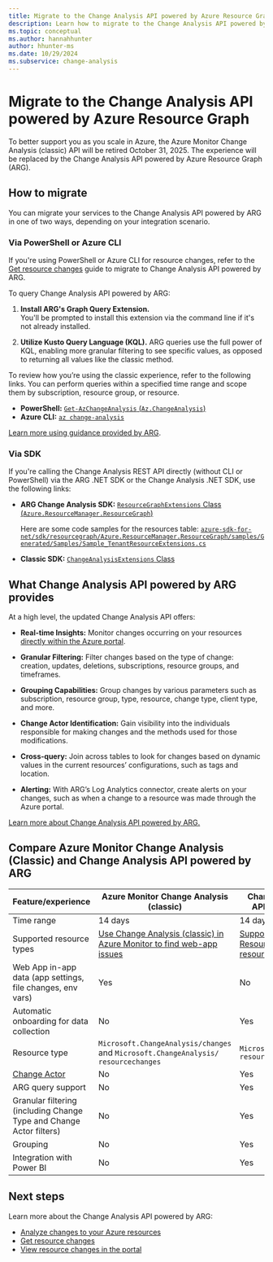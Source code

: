 ```yaml
---
title: Migrate to the Change Analysis API powered by Azure Resource Graph
description: Learn how to migrate to the Change Analysis API powered by Azure Resource Graph and what it has to offer.
ms.topic: conceptual
ms.author: hannahhunter
author: hhunter-ms
ms.date: 10/29/2024
ms.subservice: change-analysis
---
```


# Migrate to the Change Analysis API powered by Azure Resource Graph

To better support you as you scale in Azure, the Azure Monitor Change Analysis (classic) API will be retired October 31, 2025. The experience will be replaced by the Change Analysis API powered by Azure Resource Graph (ARG).

## How to migrate

You can migrate your services to the Change Analysis API powered by ARG in one of two ways, depending on your integration scenario.

### Via PowerShell or Azure CLI

If you're using PowerShell or Azure CLI for resource changes, refer to the [Get resource changes](/azure/governance/resource-graph/changes/get-resource-changes) guide to migrate to Change Analysis API powered by ARG. 

To query Change Analysis API powered by ARG:

1.	**Install ARG's Graph Query Extension.**  
    You'll be prompted to install this extension via the command line if it's not already installed.

1.	**Utilize Kusto Query Language (KQL).** 
    ARG queries use the full power of KQL, enabling more granular filtering to see specific values, as opposed to returning all values like the classic method.

To review how you’re using the classic experience, refer to the following links. You can perform queries within a specified time range and scope them by subscription, resource group, or resource.

- **PowerShell:** [`Get-AzChangeAnalysis` (`Az.ChangeAnalysis`)](/powershell/module/az.changeanalysis/get-azchangeanalysis) 
- **Azure CLI:** [`az change-analysis`](/cli/azure/change-analysis)

[Learn more using guidance provided by ARG](/azure/governance/resource-graph/changes/get-resource-changes).

### Via SDK

If you're calling the Change Analysis REST API directly (without CLI or PowerShell) via the ARG .NET SDK or the Change Analysis .NET SDK, use the following links: 

- **ARG Change Analysis SDK:** [`ResourceGraphExtensions` Class (`Azure.ResourceManager.ResourceGraph`)](/dotnet/api/azure.resourcemanager.resourcegraph.resourcegraphextensions)

    Here are some code samples for the resources table: [`azure-sdk-for-net/sdk/resourcegraph/Azure.ResourceManager.ResourceGraph/samples/Generated/Samples/Sample_TenantResourceExtensions.cs`](https://github.com/Azure/azure-sdk-for-net/blob/main/sdk/resourcegraph/Azure.ResourceManager.ResourceGraph/samples/Generated/Samples/Sample_TenantResourceExtensions.cs) 

- **Classic SDK:** [`ChangeAnalysisExtensions` Class](/dotnet/api/azure.resourcemanager.changeanalysis.changeanalysisextensions) 

## What Change Analysis API powered by ARG provides 

At a high level, the updated Change Analysis API offers: 

- **Real-time Insights:** Monitor changes occurring on your resources [directly within the Azure portal](https://portal.azure.com/#view/Microsoft_Azure_OneInventory/ResourceChangesOverview.ReactView). 

- **Granular Filtering:** Filter changes based on the type of change: creation, updates, deletions, subscriptions, resource groups, and timeframes. 

- **Grouping Capabilities:** Group changes by various parameters such as subscription, resource group, type, resource, change type, client type, and more. 

- **Change Actor Identification:** Gain visibility into the individuals responsible for making changes and the methods used for those modifications. 

- **Cross-query:** Join across tables to look for changes based on dynamic values in the current resources’ configurations, such as tags and location.

- **Alerting:** With ARG’s Log Analytics connector, create alerts on your changes, such as when a change to a resource was made through the Azure portal.

[Learn more about Change Analysis API powered by ARG.](/azure/governance/resource-graph/changes/resource-graph-changes)  

## Compare Azure Monitor Change Analysis (Classic) and Change Analysis API powered by ARG

| Feature/experience | Azure Monitor Change Analysis (classic) | Change Analysis APIs from ARG | 
| ------------------ | ----------------------------- | --------------------------------------- |
| Time range | 14 days | 14 days |
| Supported resource types | [Use Change Analysis (classic) in Azure Monitor to find web-app issues](./change-analysis.md) | [Supported Azure Resource Manager resource types](/azure/governance/resource-graph/reference/supported-tables-resources) |
| Web App in-app data (app settings, file changes, env vars) | Yes | No |
| Automatic onboarding for data collection | No | Yes |
| Resource type | `Microsoft.ChangeAnalysis/changes` and `Microsoft.ChangeAnalysis/ resourcechanges` | `Microsoft.Resources/ resources` |
| [Change Actor](/azure/governance/resource-graph/changes/get-resource-changes) | No | Yes |
| ARG query support | No | Yes |
| Granular filtering (including Change Type and Change Actor filters) | No | Yes |
| Grouping | No | Yes |
| Integration with Power BI | No | Yes |

## Next steps

Learn more about the Change Analysis API powered by ARG:
- [Analyze changes to your Azure resources](/azure/governance/resource-graph/changes/resource-graph-changes)
- [Get resource changes](/azure/governance/resource-graph/changes/get-resource-changes)
- [View resource changes in the portal](/azure/governance/resource-graph/changes/view-resource-changes)
